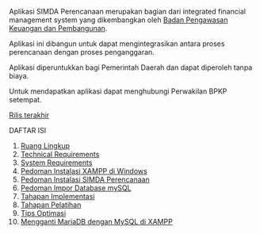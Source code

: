 Aplikasi SIMDA Perencanaan merupakan bagian dari integrated financial management system yang dikembangkan oleh [Badan Pengawasan Keuangan dan Pembangunan](www.bpkp.go.id).

Aplikasi ini dibangun untuk dapat mengintegrasikan antara proses perencanaan dengan proses penganggaran.

Aplikasi diperuntukkan bagi Pemerintah Daerah dan dapat diperoleh tanpa biaya.

Untuk mendapatkan aplikasi dapat menghubungi Perwakilan BPKP setempat.

[Rilis terakhir](http://github.com/simda-id/simcan/releases)

DAFTAR ISI

1. [Ruang Lingkup](Ruang-Lingkup.md)
2. [Technical Requirements](Technical-Requirements.md)
3. [System Requirements](System-Requirements.md)
4. [Pedoman Instalasi XAMPP di Windows](Pedoman-Instalasi-XAMPP-di-Windows.md)
5. [Pedoman Instalasi SIMDA Perencanaan](Pedoman-Instalasi-SIMDA-Perencanaan.md)
6. [Pedoman Impor Database mySQL](Pedoman-Impor-Database-mySQL.md)
7. [Tahapan Implementasi](Tahapan-Implementasi.md)
8. [Tahapan Pelatihan](Tahapan-Pelatihan.md)
9. [Tips Optimasi](Tips-Optimasi.md)
10. [Mengganti MariaDB dengan MySQL di XAMPP](Mengganti-MariaDB-dengan-MySQL-di-XAMPP.md)